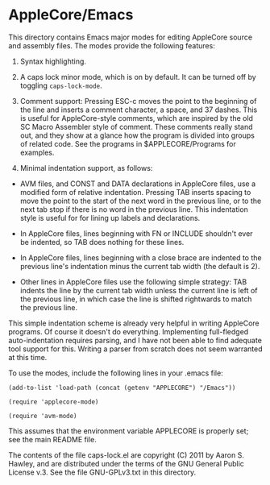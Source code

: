 AppleCore/Emacs
===============

This directory contains Emacs major modes for editing AppleCore source
and assembly files. The modes provide the following features:

1.  Syntax highlighting.

2.  A caps lock minor mode, which is on by default.  It can be turned
    off by toggling `caps-lock-mode`.

3.  Comment support: Pressing ESC-c moves the point to the beginning
    of the line and inserts a comment character, a space, and 37
    dashes.  This is useful for AppleCore-style comments, which are
    inspired by the old SC Macro Assembler style of comment.  These
    comments really stand out, and they show at a glance how the
    program is divided into groups of related code.  See the programs
    in $APPLECORE/Programs for examples.

4.  Minimal indentation support, as follows:

  - AVM files, and CONST and DATA declarations in AppleCore files, use
    a modified form of relative indentation. Pressing TAB inserts
    spacing to move the point to the start of the next word in the
    previous line, or to the next tab stop if there is no word in the
    previous line. This indentation style is useful for for lining up
    labels and declarations.

  - In AppleCore files, lines beginning with FN or INCLUDE shouldn't
    ever be indented, so TAB does nothing for these lines.

  - In AppleCore files, lines beginning with a close brace are
    indented to the previous line's indentation minus the current tab
    width (the default is 2).

  - Other lines in AppleCore files use the following simple strategy:
    TAB indents the line by the current tab width unless the current
    line is left of the previous line, in which case the line is
    shifted rightwards to match the previous line.

This simple indentation scheme is already very helpful in writing
AppleCore programs.  Of course it doesn't do everything. Implementing
full-fledged auto-indentation requires parsing, and I have not been
able to find adequate tool support for this.  Writing a parser from
scratch does not seem warranted at this time.

To use the modes, include the following lines in your .emacs file:

   `(add-to-list 'load-path (concat (getenv "APPLECORE") "/Emacs"))`

   `(require 'applecore-mode)`

   `(require 'avm-mode)`

This assumes that the environment variable APPLECORE is properly set;
see the main README file.

The contents of the file caps-lock.el are copyright (C) 2011 by Aaron
S. Hawley, and are distributed under the terms of the GNU General
Public License v.3.  See the file GNU-GPLv3.txt in this directory.

